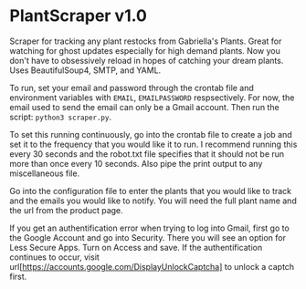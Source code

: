 # PlantScraper v1.0

Scraper for tracking any plant restocks from Gabriella's Plants. Great for watching for ghost updates especially for high demand plants. Now you don't have to obsessively reload in hopes of catching your dream plants. Uses BeautifulSoup4, SMTP, and YAML.

To run, set your email and password through the crontab file and environment variables with `EMAIL`, `EMAILPASSWORD` respsectively. For now, the email used to send the email can only be a Gmail account. Then run the script: `python3 scraper.py`.

To set this running continuously, go into the crontab file to create a job and set it to the frequency that you would like it to run. I recommend running this every 30 seconds and the robot.txt file specifies that it should not be run more than once every 10 seconds. Also pipe the print output to any miscellaneous file. 

Go into the configuration file to enter the plants that you would like to track and the emails you would like to notify. You will need the full plant name and the url from the product page. 

If you get an authentification error when trying to log into Gmail, first go to the Google Account and go into Security. There you will see an option for Less Secure Apps. Turn on Access and save. If the authentification continues to occur, visit url[https://accounts.google.com/DisplayUnlockCaptcha] to unlock a captch first.
